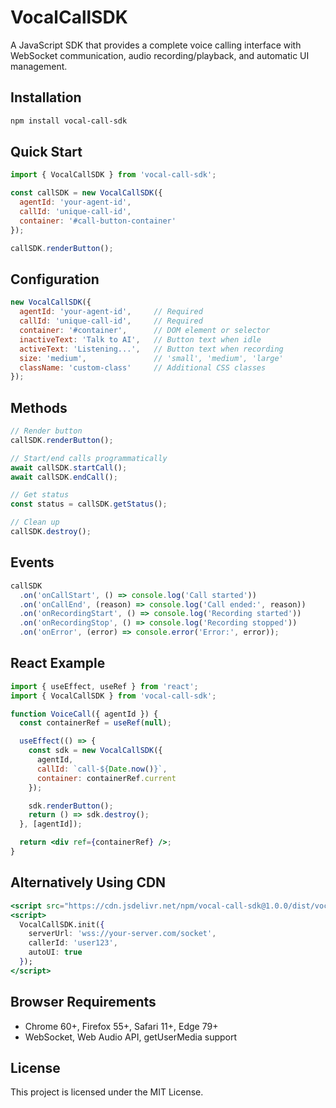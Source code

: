 # VocalCallSDK

A JavaScript SDK that provides a complete voice calling interface with WebSocket communication, audio recording/playback, and automatic UI management.

## Installation

```bash
npm install vocal-call-sdk
```

## Quick Start

```javascript
import { VocalCallSDK } from 'vocal-call-sdk';

const callSDK = new VocalCallSDK({
  agentId: 'your-agent-id',
  callId: 'unique-call-id',
  container: '#call-button-container'
});

callSDK.renderButton();
```

## Configuration

```javascript
new VocalCallSDK({
  agentId: 'your-agent-id',     // Required
  callId: 'unique-call-id',     // Required
  container: '#container',      // DOM element or selector
  inactiveText: 'Talk to AI',   // Button text when idle
  activeText: 'Listening...',   // Button text when recording
  size: 'medium',               // 'small', 'medium', 'large'
  className: 'custom-class'     // Additional CSS classes
});
```

## Methods

```javascript
// Render button
callSDK.renderButton();

// Start/end calls programmatically
await callSDK.startCall();
await callSDK.endCall();

// Get status
const status = callSDK.getStatus();

// Clean up
callSDK.destroy();
```

## Events

```javascript
callSDK
  .on('onCallStart', () => console.log('Call started'))
  .on('onCallEnd', (reason) => console.log('Call ended:', reason))
  .on('onRecordingStart', () => console.log('Recording started'))
  .on('onRecordingStop', () => console.log('Recording stopped'))
  .on('onError', (error) => console.error('Error:', error));
```

## React Example

```jsx
import { useEffect, useRef } from 'react';
import { VocalCallSDK } from 'vocal-call-sdk';

function VoiceCall({ agentId }) {
  const containerRef = useRef(null);

  useEffect(() => {
    const sdk = new VocalCallSDK({
      agentId,
      callId: `call-${Date.now()}`,
      container: containerRef.current
    });

    sdk.renderButton();
    return () => sdk.destroy();
  }, [agentId]);

  return <div ref={containerRef} />;
}
```
## Alternatively Using CDN

```jsx
<script src="https://cdn.jsdelivr.net/npm/vocal-call-sdk@1.0.0/dist/vocalcallsdk.js"></script>
<script>
  VocalCallSDK.init({
    serverUrl: 'wss://your-server.com/socket',
    callerId: 'user123',
    autoUI: true
  });
</script>
```

## Browser Requirements

- Chrome 60+, Firefox 55+, Safari 11+, Edge 79+
- WebSocket, Web Audio API, getUserMedia support

## License

This project is licensed under the MIT License.